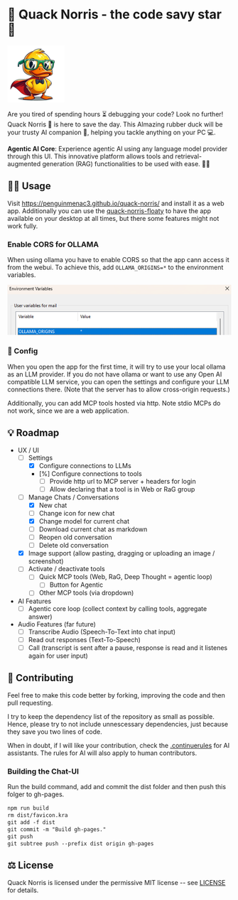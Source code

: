 # 🦆 Quack Norris - the code savy star 🌟 

![picture of quack norris](images/duck_low_res.png)

Are you tired of spending hours ⏳ debugging your code? Look no further! Quack Norris 🦆 is here to save the day. This AImazing rubber duck will be your trusty AI companion 🤖, helping you tackle anything on your PC 💻.

**Agentic AI Core**: Experience agentic AI using any language model provider through this UI. This innovative platform allows tools and retrieval-augmented generation (RAG) functionalities to be used with ease. 🤖💬

## 👨‍💻 Usage 

Visit https://penguinmenac3.github.io/quack-norris/ and install it as a web app.
Additionally you can use the [quack-norris-floaty](https://penguinmenac3.github.io/quack-norris-floaty/) to have the app available on your desktop at all times, but there some features might not work fully.

### Enable CORS for OLLAMA

When using ollama you have to enable CORS so that the app cann access it from the webui.
To achieve this, add `OLLAMA_ORIGINS=*` to the environment variables.

![Environment variables on windows](images/OllamaCORSConfig.png)

### 🎨 Config

When you open the app for the first time, it will try to use your local ollama as an LLM provider.
If you do not have ollama or want to use any Open AI compatible LLM service, you can open the settings and configure your LLM connections there. (Note that the server has to allow cross-origin requests.)

Additionally, you can add MCP tools hosted via http. Note stdio MCPs do not work, since we are a web application.


## 💡 Roadmap

- UX / UI
  * [ ] Settings
    - [X] Configure connections to LLMs
    - [%] Configure connections to tools
      * [ ] Provide http url to MCP server + headers for login
      * [ ] Allow declaring that a tool is in Web or RaG group
  * [ ] Manage Chats / Conversations
    - [X] New chat
    - [ ] Change icon for new chat
    - [X] Change model for current chat
    - [ ] Download current chat as markdown
    - [ ] Reopen old conversation
    - [ ] Delete old conversation
  * [X] Image support (allow pasting, dragging or uploading an image / screenshot)
  * [ ] Activate / deactivate tools
    - [ ] Quick MCP tools (Web, RaG, Deep Thought = agentic loop)
      * [ ] Button for Agentic
    - [ ] Other MCP tools (via dropdown)
- AI Features
  * [ ] Agentic core loop (collect context by calling tools, aggregate answer)
- Audio Features (far future)
  * [ ] Transcribe Audio (Speech-To-Text into chat input)
  * [ ] Read out responses (Text-To-Speech)
  * [ ] Call (transcript is sent after a pause, response is read and it listenes again for user input)

## 👥 Contributing

Feel free to make this code better by forking, improving the code and then pull requesting.

I try to keep the dependency list of the repository as small as possible.
Hence, please try to not include unnescessary dependencies, just because they save you two lines of code.

When in doubt, if I will like your contribution, check the [.continuerules](.continuerules) for AI assistants.
The rules for AI will also apply to human contributors.

### Building the Chat-UI

Run the build command, add and commit the dist folder and then push this folger to gh-pages.

```
npm run build
rm dist/favicon.kra
git add -f dist
git commit -m "Build gh-pages."
git push
git subtree push --prefix dist origin gh-pages
```

## ⚖️ License

Quack Norris is licensed under the permissive MIT license -- see [LICENSE](LICENSE) for details.

